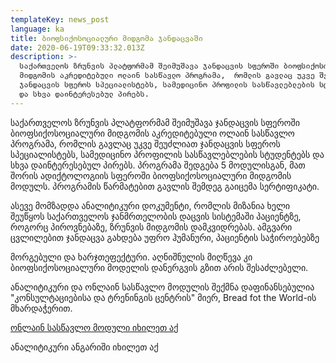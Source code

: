 ```yaml
---
templateKey: news_post
language: ka
title: ბიოფსიქოსოციალური მიდგომა ჯანდაცვაში
date: 2020-06-19T09:33:32.013Z
description: >-
  საქართველოს ზრუნვის პლატფორმამ შეიმუშავა ჯანდაცვის სფეროში ბიოფსიქოსოციალური
  მიდგომის აკრედიტებული ოლაინ სასწავლო პროგრამა,  რომლის გავლაც უკვე შეუძლიათ
  ჯანდაცვის სფეროს სპეციალისტებს, სამედიცინო პროფილის სასწავლებლების სტუდენტებს
  და სხვა დაინტერესებულ პირებს.
---
```

საქართველოს ზრუნვის პლატფორმამ შეიმუშავა ჯანდაცვის სფეროში ბიოფსიქოსოციალური მიდგომის აკრედიტებული ოლაინ სასწავლო პროგრამა, რომლის გავლაც უკვე შეუძლიათ ჯანდაცვის სფეროს სპეციალისტებს, სამედიცინო პროფილის სასწავლებლების სტუდენტებს და სხვა დაინტერესებულ პირებს. პროგრამა შედგება 5 მოდულისგან, მათ შორის ადიქტოლოგიის სფეროში ბიოფსიქოსოციალური მიდგომის მოდულს. პროგრამის  წარმატებით გავლის შემდეგ გაიცემა სერტიფიკატი. 

ასევე მომზადდა ანალიტიკური დოკუმენტი, რომლის მიზანია ხელი შეუწყოს საქართველოს ჯანმრთელობის დაცვის სისტემაში პაციენტზე, როგორც პიროვნებაზე, ზრუნვის მიდგომის დამკვიდრებას. ამგვარი ცვლილებით ჯანდაცვა გახდება უფრო ჰუმანური, პაციენტის საჭიროებებზე

მორგებული და ხარჯთეფექტური. აღნიშნულის მიღწევა კი ბიოფსიქოსოციალური მოდელის დანერგვის გზით არის შესაძლებელი. 

ანალიტიკური და ონლაინ სასწავლო მოდულის შექმნა დაფინანსებულია "კონსულტაციებისა და ტრენინგის ცენტრის" მიერ, Bread fot the World-ის მხარდაჭერით.

[ონლაინ სასწავლო მოდული იხილეთ აქ](http://sms.tsmu.edu/ssms/cme/)


ანალიტიკური ანგარიში იხილეთ აქ
